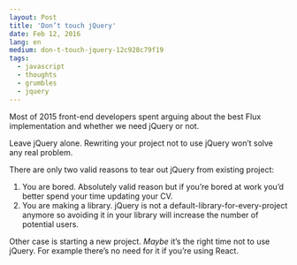 ```yaml
---
layout: Post
title: 'Don’t touch jQuery'
date: Feb 12, 2016
lang: en
medium: don-t-touch-jquery-12c928c79f19
tags:
  - javascript
  - thoughts
  - grumbles
  - jquery
---
```


Most of 2015 front-end developers spent arguing about the best Flux implementation and whether we need jQuery or not.

Leave jQuery alone. Rewriting your project not to use jQuery won’t solve any real problem.

There are only two valid reasons to tear out jQuery from existing project:

1. You are bored. Absolutely valid reason but if you’re bored at work you’d better spend your time updating your CV.
2. You are making a library. jQuery is not a default-library-for-every-project anymore so avoiding it in your library will increase the number of potential users.

Other case is starting a new project. *Maybe* it’s the right time not to use jQuery. For example there’s no need for it if you’re using React.
